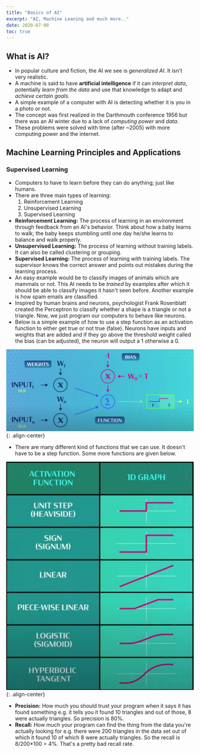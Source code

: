```yaml
---
title: "Basics of AI"
excerpt: "AI, Machine Leaning and much more.."
date: 2020-07-08
toc: true
---
```


## What is AI?

- In popular culture and fiction, the AI we see is *generalized AI*. It isn't very realistic.
- A machine is said to have **artificial intelligence** if it can *interpret data*, potentially *learn from the data* and use that knowledge to adapt and *achieve certain goals*.
- A simple example of a computer with AI is detecting whether it is you in a photo or not.
- The concept was first realized in the Darthmouth conference 1956 but there was an AI winter due to a lack of *computing power* and *data*.
- These problems were solved with time (after ~2005) with more computing power and the internet.


## Machine Learning Principles and Applications

### Supervised Learning

- Computers to have to learn before they can do anything; just like humans.
- There are three main types of learning:
  1. Reinforcement Learning
  2. Unsupervised Learning
  3. Supervised Learning
- **Reinforcement Learning:** The process of learning in an environment through feedback from an AI's behavior. Think about how a baby learns to walk; the baby keeps stumbling until one day he/she learns to balance and walk properly.
- **Unsupervised Learning:** The process of learning without training labels. It can also be called clustering or grouping.
- **Supervised Learning:** The process of learning *with* training labels. The supervisor knows the correct answer and points out mistakes during the learning process.
- An easy example would be to classify images of animals which are mammals or not. This AI needs to be *trained* by examples after which it should be able to classify images it hasn't seen before. Another example is how spam emails are classified.
- Inspired by human brains and neurons, psychologist Frank Rosenblatt created the Perceptron to classify whether a shape is a triangle or not a triangle. Now, we just program our computers to behave like neurons.
- Below is a simple example of how to use a step function as an activation function to either get true or not true (false). Neurons have inputs and weights that are added and if they go above the threshold weight called the bias (can be adjusted), the neuron will output a 1 otherwise a 0.

![image-center](/images/computerscience/supervised_learning_01.JPG){: .align-center}

- There are many different kind of functions that we can use. It doesn't have to be a step function. Some more functions are given below.

![image-center](/images/computerscience/supervised_learning_02.JPG){: .align-center}

- **Precision:** How much you should trust your program when it says it has found something e.g. it tells you it found 10 triangles and out of those, 8 were actually triangles. So precision is 80%.
- **Recall:** How much your program can find the thing from the data you're actually looking for e.g. there were 200 triangles in the data set out of which it found 10 of which 8 were actually triangles. So the recall is 8/200*100 = 4%. That's a pretty bad recall rate.
